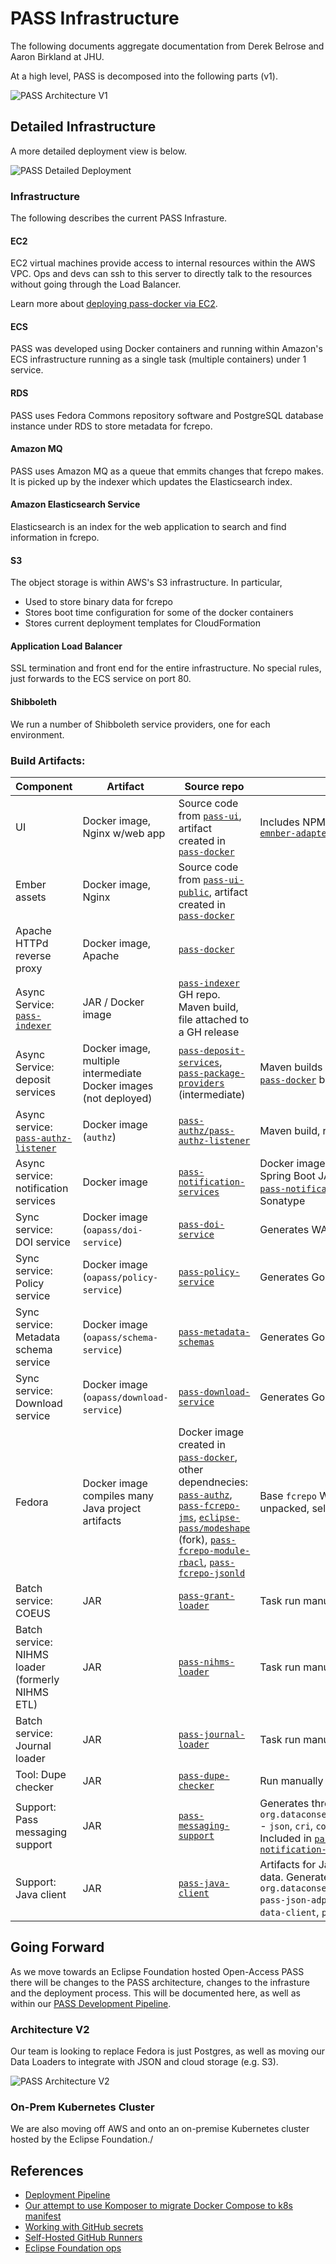 # PASS Infrastructure

The following documents aggregate documentation from Derek Belrose and Aaron Birkland at JHU.

At a high level, PASS is decomposed into the following parts (v1).

![PASS Architecture V1](/docs/assets/architecture/overview_v1.png)

## Detailed Infrastructure

A more detailed deployment view is below.

![PASS Detailed Deployment](/docs/assets/architecture/detail_schematic.png)

### Infrastructure

The following describes the current PASS Infrasture.

#### EC2

EC2 virtual machines provide access to internal resources within the AWS VPC.
Ops and devs can ssh to this server to directly talk to the resources without going through the Load Balancer.

Learn more about [deploying pass-docker via EC2](/docs/infra/ec2.md).

#### ECS

PASS was developed using Docker containers and running within Amazon's ECS infrastructure running as a single task (multiple containers) under 1 service.

#### RDS

PASS uses Fedora Commons repository software and PostgreSQL database instance under RDS to store metadata for fcrepo.

#### Amazon MQ

PASS uses Amazon MQ as a queue that emmits changes that fcrepo makes. It is picked up by the indexer which updates the Elasticsearch index.

#### Amazon Elasticsearch Service

Elasticsearch is an index for the web application to search and find information in fcrepo.

#### S3

The object storage is within AWS's S3 infrastructure.  In particular,

* Used to store binary data for fcrepo
* Stores boot time configuration for some of the docker containers
* Stores current deployment templates for CloudFormation

#### Application Load Balancer

SSL termination and front end for the entire infrastructure. No special rules, just forwards to the ECS service on port 80.

#### Shibboleth

We run a number of Shibboleth service providers, one for each environment.

### Build Artifacts:

| Component | Artifact | Source repo | Notes |
| --- | --- | --- | --- |
| UI | Docker image, Nginx w/web app | Source code from [`pass-ui`](https://github.com/eclipse-pass/pass-ui), artifact created in [`pass-docker`](https://github.com/eclipse-pass/pass-docker) | Includes NPM package we publish from [`pass-emnber-adapter`](https://github.com/eclipse-pass/pass-ember-adapter) |
| Ember assets | Docker image, Nginx | Source code from [`pass-ui-public`](https://github.com/eclipse-pass/pass-ui-public), artifact created in [`pass-docker`](https://github.com/eclipse-pass/pass-docker) |  |
| Apache HTTPd reverse proxy | Docker image, Apache | [`pass-docker`](https://github.com/eclipse-pass/pass-docker) |  |
| Async Service: [`pass-indexer`](https://github.com/eclipse-pass/pass-indexer) | JAR / Docker image | [`pass-indexer`](https://github.com/eclipse-pass/pass-indexer) GH repo. Maven build, file attached to a GH release |  |
| Async Service: deposit services | Docker image, multiple intermediate Docker images (not deployed) | [`pass-deposit-services`](https://github.com/eclipse-pass/pass-deposit-services), [`pass-package-providers`](https://github.com/eclipse-pass/pass-package-providers) (intermediate) | Maven builds intermediate Docker images, [`pass-docker`](https://github.com/eclipse-pass/pass-docker) builds final image |
| Async service: [`pass-authz-listener`](https://github.com/eclipse-pass/pass-authz/tree/main/pass-authz-listener) | Docker image (`authz`) | [`pass-authz/pass-authz-listener`](https://github.com/eclipse-pass/pass-authz/tree/main/pass-authz-listener) | Maven build, release to Maven Central |
| Async service: notification services | Docker image  | [`pass-notification-services`](https://github.com/eclipse-pass/pass-notification-services) | Docker image created in [`pass-docker`](https://github.com/eclipse-pass/pass-docker) from Spring Boot JAR created by Maven build in [`pass-notification-services`](https://github.com/eclipse-pass/pass-notification-services), released to Sonatype |
| Sync service: DOI service | Docker image (`oapass/doi-service`) | [`pass-doi-service`](https://github.com/eclipse-pass/pass-doi-service) | Generates WAR, packaged in Docker image |
| Sync service: Policy service | Docker image (`oapass/policy-service`) | [`pass-policy-service`](https://github.com/eclipse-pass/pass-policy-service) | Generates Go app, packaged in Docker image |
| Sync service: Metadata schema service | Docker image (`oapass/schema-service`) | [`pass-metadata-schemas`](https://github.com/eclipse-pass/pass-metadata-schemas) | Generates Go app, packaged in Docker image  |
| Sync service: Download service | Docker image (`oapass/download-service`) | [`pass-download-service`](https://github.com/eclipse-pass/pass-download-service) | Generates Go app, packaged in Docker image |
| Fedora | Docker image compiles many Java project artifacts | Docker image created in [`pass-docker`](https://github.com/eclipse-pass/pass-docker), other dependnecies: [`pass-authz`](https://github.com/eclipse-pass/pass-authz), [`pass-fcrepo-jms`](https://github.com/eclipse-pass/pass-fcrepo-jms), [`eclipse-pass/modeshape`](https://github.com/eclipse-pass/modeshape) (fork), [`pass-fcrepo-module-rbacl`](https://github.com/eclipse-pass/pass-fcrepo-module-auth-rbacl), [`pass-fcrepo-jsonld`](https://github.com/eclipse-pass/pass-fcrepo-jsonld) | Base `fcrepo` WAR from the Fedora project is unpacked, select pieces added or substituted |
| Batch service: COEUS | JAR | [`pass-grant-loader`](https://github.com/eclipse-pass/pass-grant-loader) | Task run manually or cron job |
| Batch service: NIHMS loader (formerly NIHMS ETL) | JAR | [`pass-nihms-loader`](https://github.com/eclipse-pass/pass-nihms-loader) | Task run manually or cron job |
| Batch service: Journal loader | JAR | [`pass-journal-loader`](https://github.com/eclipse-pass/pass-journal-loader) | Task run manually or cron job |
| Tool: Dupe checker | JAR | [`pass-dupe-checker`](https://github.com/eclipse-pass/pass-dupe-checker) | Run manually |
| Support: Pass messaging support | JAR | [`pass-messaging-support`](https://github.com/eclipse-pass/pass-messaging-support) | Generates three JARs: <br> `org.dataconservancy.pass.support.messaging.*` - `json`, `cri`, `constants` <br> Included in [`pass-deposit-services`](https://github.com/eclipse-pass/pass-deposit-services), [`pass-notification-services`](https://github.com/eclipse-pass/pass-notification-services) |
| Support: Java client | JAR | [`pass-java-client`](https://github.com/eclipse-pass/pass-java-client) | Artifacts for Java projects to interact with the data. Generates JARs: <br> `org.dataconservancy.pass`<br> `pass-json-adpater`, `pass-client-api`, `pass-data-client`, `pass-model`, `pass-status-service` |

## Going Forward

As we move towards an Eclipse Foundation hosted Open-Access PASS there will be
changes to the PASS architecture, changes to the infrasture and the
deployment process.   This will be documented here, as well as within our
[PASS Development Pipeline](/docs/infra/pipeline.md).

### Architecture V2

Our team is looking to replace Fedora is just Postgres, as well
as moving our Data Loaders to integrate with JSON and cloud
storage (e.g. S3).

![PASS Architecture V2](/docs/assets/architecture/overview_v2.png)

### On-Prem Kubernetes Cluster

We are also moving off AWS and onto an on-premise Kubernetes cluster
hosted by the Eclipse Foundation./

## References

* [Deployment Pipeline](/docs/infra/pipeline.md)
* [Our attempt to use Komposer to migrate Docker Compose to k8s manifest](/docs/infra/docker-composer-to-k8s-manifest.md)
* [Working with GitHub secrets](/docs/infra/github-secrets.md)
* [Self-Hosted GitHub Runners](/docs/infra/self_hosted_github_runners.md)
* [Eclipse Foundation ops](/docs/infra/eclipseops.md)